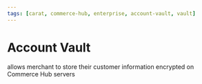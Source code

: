```yaml
---
tags: [carat, commerce-hub, enterprise, account-vault, vault]
---
```


# Account Vault


allows merchant to store their customer information encrypted on Commerce Hub servers
